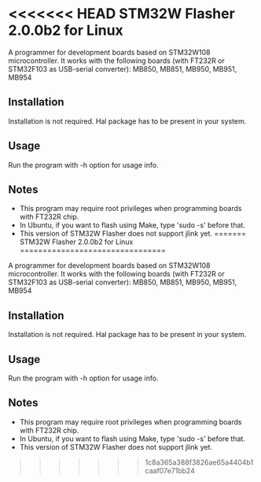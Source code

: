 <<<<<<< HEAD
STM32W Flasher 2.0.0b2 for Linux
================================

A programmer for development boards based on STM32W108 microcontroller.
It works with the following boards (with FT232R or STM32F103 as USB-serial converter):
MB850, MB851, MB950, MB951, MB954

Installation
------------

Installation is not required.
Hal package has to be present in your system.


Usage
-----

Run the program with -h option for usage info.


Notes
-----

- This program may require root privileges when programming boards with FT232R chip.
- In Ubuntu, if you want to flash using Make, type 'sudo -s' before that.
- This version of STM32W Flasher does not support jlink yet.
=======
STM32W Flasher 2.0.0b2 for Linux
================================

A programmer for development boards based on STM32W108 microcontroller.
It works with the following boards (with FT232R or STM32F103 as USB-serial converter):
MB850, MB851, MB950, MB951, MB954

Installation
------------

Installation is not required.
Hal package has to be present in your system.


Usage
-----

Run the program with -h option for usage info.


Notes
-----

- This program may require root privileges when programming boards with FT232R chip.
- In Ubuntu, if you want to flash using Make, type 'sudo -s' before that.
- This version of STM32W Flasher does not support jlink yet.
>>>>>>> 1c8a365a388f3826ae65a4404b1caaf07e71bb24
